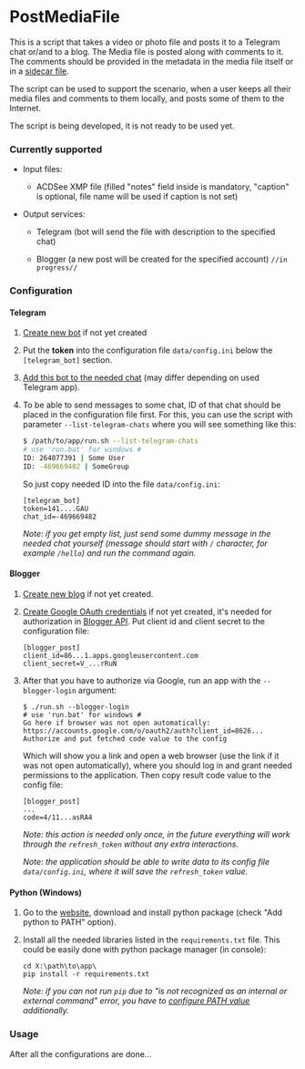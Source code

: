 # PostMediaFile

This is a script that takes a video or photo file and posts it to a Telegram chat or/and to a blog. The Media file is posted along with comments to it. The comments should be provided in the metadata in the media file itself or in a [sidecar file](https://en.wikipedia.org/wiki/Sidecar_file).

The script can be used to support the scenario, when a user keeps all their media files and comments to them locally, and posts some of them to the Internet. 

The script is being developed, it is not ready to be used yet.


### Currently supported

* Input files:

    * ACDSee XMP file (filled "notes" field inside is mandatory, "caption" is optional, file name will be used if caption is not set)

* Output services:

    * Telegram (bot will send the file with description to the specified chat)

    * Blogger (a new post will be created for the specified account) `//in progress//`


### Configuration

#### Telegram

1. [Create new bot](https://core.telegram.org/bots#6-botfather) if not yet created 
 
2. Put the **token** into the configuration file `data/config.ini` below the `[telegram_bot]` section.

3. [Add this bot to the needed chat](https://stackoverflow.com/questions/37338101/how-to-add-a-bot-to-a-telegram-group) (may differ depending on used Telegram app).

4. To be able to send messages to some chat, ID of that chat should be placed in the configuration file first.
For this, you can use the script with parameter `--list-telegram-chats` where you will see something like this:

   ```bash
   $ /path/to/app/run.sh --list-telegram-chats
   # use 'run.bat' for windows #
   ID: 264877391 | Some User
   ID: -469669482 | SomeGroup
   ```
   
    So just copy needed ID into the file `data/config.ini`:

   ```
   [telegram_bot]
   token=141....GAU
   chat_id=-469669482
   ```

    *Note: if you get empty list, just send some dummy message in the needed chat yourself (message should start with `/` character, for example `/hello`) and run the command again.*


#### Blogger

1. [Create new blog](https://www.blogger.com/about/) if not yet created.

2. [Create Google OAuth credentials](https://console.developers.google.com/apis/credentials) if not yet created, it's needed for authorization in [Blogger API](https://developers.google.com/blogger/docs/3.0/using#auth).
Put client id and client secret to the configuration file:

   ```
   [blogger_post]
   client_id=86...1.apps.googleusercontent.com
   client_secret=V_...rRuN
   ```

3. After that you have to authorize via Google, run an app with the `--blogger-login` argument:

   ```
   $ ./run.sh --blogger-login
   # use 'run.bat' for windows #
   Go here if browser was not open automatically: https://accounts.google.com/o/oauth2/auth?client_id=8626...
   Authorize and put fetched code value to the config
   ```

    Which will show you a link and open a web browser (use the link if it was not open automatically), where you should log in and grant needed permissions to the application.
    Then copy result code value to the config file:

   ```
   [blogger_post]
   ...
   code=4/11...asRA4
   ```

   *Note: this action is needed only once, in the future everything will work through the `refresh_token` without any extra interactions.*
   
   *Note: the application should be able to write data to its config file `data/config.ini`, where it will save the `refresh_token` value.*


#### Python (Windows)

1. Go to the [website](https://www.python.org/downloads/), download and install python package (check "Add python to PATH" option).

2. Install all the needed libraries listed in the `requirements.txt` file.
This could be easily done with python package manager (in console):

   ```
   cd X:\path\to\app\
   pip install -r requirements.txt
   ```

    *Note: if you can not run `pip` due to "is not recognized as an internal or external command" error, you have to [configure PATH value](https://stackoverflow.com/questions/23708898/pip-is-not-recognized-as-an-internal-or-external-command) additionally.*


### Usage

After all the configurations are done...
